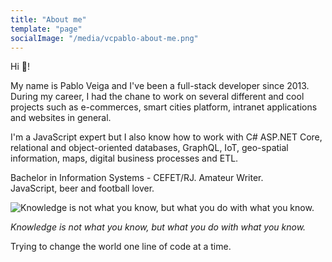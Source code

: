 ```yaml
---
title: "About me"
template: "page"
socialImage: "/media/vcpablo-about-me.png"
---
```


Hi 👋!  
  
My name is Pablo Veiga and I've been a full-stack developer since 2013.
During my career, I had the chane to work on several different and cool projects such as e-commerces, smart cities platform, intranet applications and websites in general.

I'm a JavaScript expert but I also know how to work with C# ASP.NET Core, relational and object-oriented databases, GraphQL, IoT, geo-spatial information, maps, digital business processes and ETL.

Bachelor in Information Systems - CEFET/RJ.
Amateur Writer.  
JavaScript, beer and football lover.

![Knowledge is not what you know, but what you do with what you know.](/media/vcpablo-about-me.png)

*Knowledge is not what you know, but what you do with what you know.*

Trying to change the world one line of code at a time.